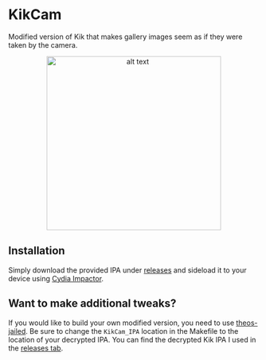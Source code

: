 # KikCam

Modified version of Kik that makes gallery images seem as if they were taken by the camera.

<p align="center">
<img src="https://i.imgur.com/Up92KST.jpg" alt="alt text" width="350" height="350">
</p>

## Installation 

Simply download the provided IPA under [releases](https://github.com/synecx/KikCam/releases) and sideload it to your device using [Cydia Impactor](http://www.cydiaimpactor.com).

## Want to make additional tweaks?

If you would like to build your own modified version, you need to use [theos-jailed](https://github.com/kabiroberai/theos-jailed). Be sure to change the ```KikCam_IPA``` location in the Makefile to the location of your decrypted IPA. You can find the decrypted Kik IPA I used in the [releases tab](https://github.com/synecx/KikCam/releases).

